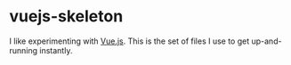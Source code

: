 # vuejs-skeleton
I like experimenting with [Vue.js](https://vuejs.org/). This is the set of files I use to get up-and-running instantly.
